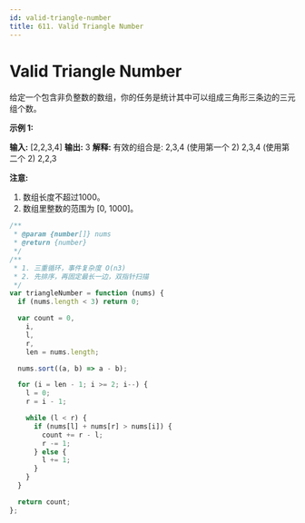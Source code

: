 ```yaml
---
id: valid-triangle-number
title: 611. Valid Triangle Number
---
```


# Valid Triangle Number

给定一个包含非负整数的数组，你的任务是统计其中可以组成三角形三条边的三元组个数。

**示例 1:**

**输入:** \[2,2,3,4] **输出:** 3 **解释:** 有效的组合是: 2,3,4 (使用第一个 2) 2,3,4 (使用第二个 2) 2,2,3

**注意:**

1.  数组长度不超过1000。
2.  数组里整数的范围为 \[0, 1000]。



```javascript
/**
 * @param {number[]} nums
 * @return {number}
 */
/**
 * 1. 三重循环，事件复杂度 O(n3)
 * 2. 先排序，再固定最长一边，双指针扫描
 */
var triangleNumber = function (nums) {
  if (nums.length < 3) return 0;

  var count = 0,
    i,
    l,
    r,
    len = nums.length;

  nums.sort((a, b) => a - b);

  for (i = len - 1; i >= 2; i--) {
    l = 0;
    r = i - 1;

    while (l < r) {
      if (nums[l] + nums[r] > nums[i]) {
        count += r - l;
        r -= 1;
      } else {
        l += 1;
      }
    }
  }

  return count;
};
```